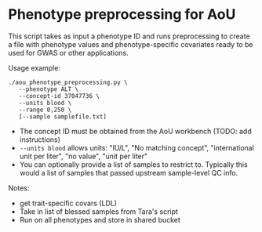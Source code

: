 # Phenotype preprocessing for AoU

This script takes as input a phenotype ID and runs preprocessing to create a file with phenotype values and phenotype-specific covariates ready to be used for GWAS or other applications.

Usage example:

```
./aou_phenotype_preprocessing.py \
   --phenotype ALT \
   --concept-id 37047736 \
   --units blood \
   --range 0,250 \
   [--sample samplefile.txt]
```

* The concept ID must be obtained from the AoU workbench (TODO: add instructions)
* `--units blood` allows units: "IU/L", "No matching concept", "international unit per liter", "no value", "unit per liter"
* You can optionally provide a list of samples to restrict to. Typically this would a list of samples that passed upstream sample-level QC info.

Notes:
* get trait-specific covars (LDL)
* Take in list of blessed samples from Tara's script
* Run on all phenotypes and store in shared bucket